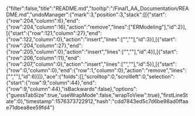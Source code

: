 {"filter":false,"title":"README.md","tooltip":"/Final1_AA_Documentation/README.md","undoManager":{"mark":3,"position":3,"stack":[[{"start":{"row":204,"column":6},"end":{"row":204,"column":16},"action":"remove","lines":["ERModeling"],"id":2}],[{"start":{"row":121,"column":27},"end":{"row":122,"column":0},"action":"insert","lines":["",""],"id":3}],[{"start":{"row":204,"column":27},"end":{"row":205,"column":0},"action":"insert","lines":["",""],"id":4}],[{"start":{"row":206,"column":11},"end":{"row":207,"column":0},"action":"insert","lines":["",""],"id":5}],[{"start":{"row":0,"column":0},"end":{"row":1,"column":0},"action":"remove","lines":["",""],"id":6}]]},"ace":{"folds":[],"scrolltop":0,"scrollleft":0,"selection":{"start":{"row":9,"column":44},"end":{"row":9,"column":44},"isBackwards":false},"options":{"guessTabSize":true,"useWrapMode":false,"wrapToView":true},"firstLineState":0},"timestamp":1576373722912,"hash":"cdd7843ed5c7d6be98ad0ffaae71dbea8ee59fd4"}